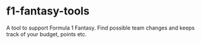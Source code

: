 # f1-fantasy-tools
A tool to support Formula 1 Fantasy. Find possible team changes and keeps track of your budget, points etc.
